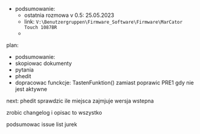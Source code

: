 - podsumowanie:
	- ostatnia rozmowa v 0.5: 25.05.2023
	- link: `V:\Benutzergruppen\Firmware_Software\Firmware\MarCator Touch 1087BR`
	- 



plan:
- podsumowanie:
- skopiowac dokumenty
- pytania
- phedit
- dopracowac funckcje: TastenFunktion() zamiast 
poprawic PRE1 gdy nie jest aktywne




next:
phedit
sprawdzic ile miejsca zajmjuje wersja wstepna

zrobic changelog i opisac to wszystko

podsumowac issue list
jurek